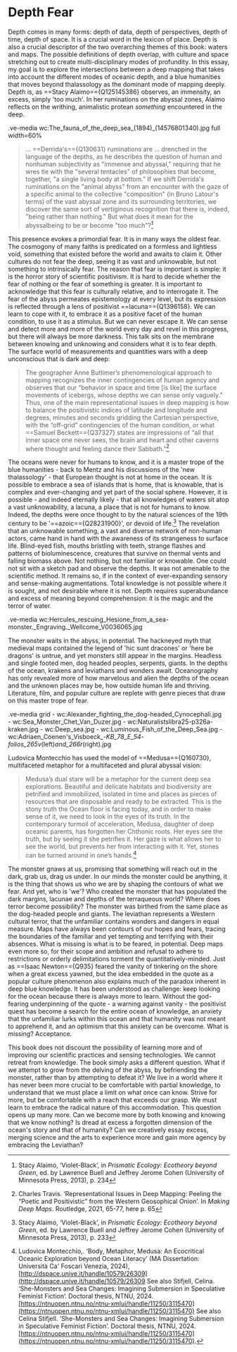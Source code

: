 # Depth Fear

Depth comes in many forms: depth of data, depth of perspectives, depth of time, depth of space. It is a crucial word in the lexicon of place. Depth is also a crucial descriptor of the two overarching themes of this book: waters and maps. The possible definitions of depth overlap, with culture and space stretching out to create multi-disciplinary modes of profundity. In this essay, my goal is to explore the intersections between a deep mapping that takes into account the different modes of oceanic depth, and a blue humanities that moves beyond thalassology as the dominant mode of mapping deeply. Depth is, as ==Stacy Alaimo=={Q125145386} observes, an immensity, an excess, simply 'too much'. In her ruminations on the abyssal zones, Alaimo reflects on the writhing, animalistic protean *something* encountered in the deep.

.ve-media wc:The_fauna_of_the_deep_sea_(1894)_(14576801340).jpg full width=60%

> ... ==Derrida's=={Q130631} ruminations are ... drenched in the language of the depths, as he describes the question of human and nonhuman subjectivity as "immense and abyssal," requiring that he wres­ tle with the "several tentacles" of philosophies that become, together, "a single living body at bottom." If we shift Derrida's ruminations on the "animal abyss" from an encounter with the gaze of a specific animal to the collective "composition" (in Bruno Latour's terms) of the vast abyssal zone and its surrounding territories, we discover the same sort of vertiginous recognition that there is, indeed, "being rather than nothing." But what does it mean for the abyssalbeing to be or become "too much"?[^1]

This presence evokes a primordial fear. It is in many ways the oldest fear. The cosmogony of many faiths is predicated on a formless and lightless void, something that existed before the world and awaits to claim it. Other cultures do not fear the deep, seeing it as vast and unknowable, but not something to intrinsically fear. The reason that fear is important is simple: it is the horror story of scientific positivism.  It is hard to decide whether the fear of nothing or the fear of something is greater. It is important to acknowledge that this fear is culturally relative, and to interrogate it. The fear of the abyss permeates epistemology at every level, but its expression is reflected through a lens of positivist ==lacuna=={Q1396158}. We can learn to cope with it, to embrace it as a positive facet of the human condition, to use it as a stimulus. But we can never escape it. We can sense and detect more and more of the world every day and revel in this progress, but there will always be more darkness. This talk  sits on the membrane between knowing and unknowing and considers what it is to fear depth. The surface world of measurements and quantities wars with a deep unconscious that is dark and deep:

> The geographer Anne Buttimer’s phenomenological approach to mapping recognizes the inner contingencies of human agency and observes that our “behavior in space and time [is like] the surface movements of icebergs, whose depths we can sense only vaguely.” Thus, one of the main representational issues in deep mapping is how to balance the positivistic indices of latitude and longitude and degrees, minutes and seconds gridding the Cartesian perspective, with the “off-grid” contingencies of the human condition, or what ==Samuel Beckett=={Q37327} states are impressions of “all that inner space one never sees, the brain and heart and other caverns where thought and feeling dance their Sabbath.”[^3]

The oceans were never for humans to know, and it is a master trope of the blue humanities - back to Mentz and his discussions of the 'new thalassology' - that European thought is not at home in the ocean. It is possible to embrace a sea of islands that is home, that is knowable, that is complex and ever-changing and yet part of the social sphere. However, it is possible - and indeed eternally likely - that all knowledges of waters sit atop a vast unknowability, a lacuna, a place that is not for humans to know. Indeed, the depths were once thought to by the natural sciences of the 19th century to be '==azoic=={Q28231900}', or devoid of life.[^2] The revelation that an unknowable something, a vast and diverse network of non-human actors, came hand in hand with the awareness of its strangeness to surface life. Blind-eyed fish, mouths bristling with teeth, strange flashes and patterns of bioluminescence, creatures that survive on thermal vents and falling biomass above. Not nothing, but not familiar or knowable. One could not sit with a sketch pad and observe the depths. It was not amenable to the scientific method. It remains so, if in the context of ever-expanding sensory and sense-making augmentations. Total knowledge is not possible where it is sought, and not desirable where it is not. Depth requires superabundance and excess of meaning beyond comprehension: it is the magic and the terror of water.

.ve-media wc:Hercules_rescuing_Hesione_from_a_sea-monster._Engraving._Wellcome_V0036065.jpg

The monster waits in the abyss, in potential. The hackneyed myth that medieval maps contained the legend of 'hic sunt dracones' or 'here be dragons' is untrue, and yet monsters still appear in the margins. Headless and single footed men, dog headed peoples, serpents, giants. In the depths of the ocean, krakens and leviathans and wonders await. Oceanography has only revealed more of how marvelous and alien the depths of the ocean and the unknown places may be, how outside human life and thriving. Literature, film, and popular culture are replete with genre pieces that draw on this master trope of fear. 

.ve-media grid
    - wc:Alexander_fighting_the_dog-headed_Cynocephali.jpg  
    - wc:Sea_Monster_Chet_Van_Duzer.jpg
    - wc:Naturalistslibra25-p326a-kraken.jpg
    - wc:Deep_sea.jpg
    - wc:Luminous_Fish_of_the_Deep_Sea.jpg
    - wc:Adriaen_Coenen's_Visboeck_-_KB_78_E_54_-_folios_265v_(left)_and_266r_(right).jpg

Ludovica Montecchio has used the model of ==Medusa=={Q160730}, multifaceted metaphor for a multifaceted and plural abyssal vision:

> Medusa’s dual stare will be a metaphor for the current deep sea explorations. Beautiful and delicate habitats and biodiversity are petrified and immobilized, isolated in time and places as pieces of resources that are disposable and ready to be extracted. This is the stony truth the Ocean floor is facing today, and in order to make sense of it, we need to look in the eyes of its truth. In the contemporary turmoil of acceleration, Medusa, daughter of deep oceanic parents, has forgotten her Chthonic roots. Her eyes see the truth, but by seeing it she petrifies it. Her gaze is what allows her to see the world, but prevents her from interacting with it. Yet, stones can be turned around in one’s hands.[^4]

The monster gnaws at us, promising that something will reach out in the dark, grab us, drag us under. In our minds the monster could be anything, it is the thing that shows us who we are by shaping the contours of what we fear. And yet, who is 'we'? Who created the monster that has populated the dark margins, lacunae and depths of the terraqueous world? Where does terror become possibility? The monster was birthed from the same place as the dog-headed people and giants. The leviathan represents a Western cultural terror, that the unfamiliar contains wonders and dangers in equal measure. Maps have always been contours of our hopes and fears, tracing the boundaries of the familiar and yet tempting and terrifying with their absences. What is missing is what is to be feared, in potential.  Deep maps even more so, for their scope and ambition and refusal to adhere to restrictions or orderly delimitations torment the quantitatively-minded. Just as ==Isaac Newton=={Q935} feared the vanity of tinkering on the shore when a great excess yawned, but the idea embedded in the quote as a popular culture phenomenon also explains much of the paradox inherent in deep blue knowledge. It has been understood as challenge: keep looking for the ocean because there is always more to learn. Without the god-fearing underpinning of the quote - a warning against vanity - the positivist quest has become a search for the entire ocean of knowledge, an anxiety that the unfamiliar lurks within this ocean and that humanity was not meant to apprehend it, and an optimism that this anxiety can be overcome. What is missing? Acceptance.

This book does not discount the possibility of learning more and of improving our scientific practices and sensing technologies. We cannot retreat from knowledge. The book simply asks a different question. What if we attempt to grow from the delving of the abyss, by befriending the monster, rather than by attempting to defeat it? We live in a world where it has never been more crucial to be comfortable with partial knowledge, to understand that we must place a limit on what once can know. Strive for more, but be comfortable with a reach that exceeds our grasp. We must learn to embrace the radical nature of this accommodation. This question opens up many more. Can we become more by both knowing and knowing that we know nothing? Is dread at excess a forgotten dimension of the ocean's story and that of humanity? Can we creatively essay excess, merging science and the arts to experience more and gain more agency by embracing the Leviathan?

[^1]: Stacy Alaimo, ‘Violet-Black’, in _Prismatic Ecology: Ecotheory beyond Green_, ed. by Lawrence Buell and Jeffrey Jerome Cohen (University of Minnesota Press, 2013), p. 234
[^2]: Stacy Alaimo, ‘Violet-Black’, in _Prismatic Ecology: Ecotheory beyond Green_, ed. by Lawrence Buell and Jeffrey Jerome Cohen (University of Minnesota Press, 2013), p. 233
[^3]: Charles Travis. ‘Representational Issues in Deep Mapping: Peeling the “Poetic and Positivistic” from the Western Geosophical Onion’. In _Making Deep Maps_. Routledge, 2021, 65-77, here p. 65
[^4]: Ludovica Montecchio,. ‘Body, Metaphor, Medusa: An Ecocritical Oceanic Exploration beyond Ocean Literacy’ (MA Dissertation: Università Ca' Foscari Venezia, 2024), [http://dspace.unive.it/handle/10579/26309](http://dspace.unive.it/handle/10579/26309 See also Stifjell, Celina. ‘She-Monsters and Sea Changes: Imagining Submersion in Speculative Feminist Fiction’. Doctoral thesis, NTNU, 2024. [https://ntnuopen.ntnu.no/ntnu-xmlui/handle/11250/3115470](https://ntnuopen.ntnu.no/ntnu-xmlui/handle/11250/3115470) See also Celina Stifjell. ‘She-Monsters and Sea Changes: Imagining Submersion in Speculative Feminist Fiction’. Doctoral thesis, NTNU, 2024. [https://ntnuopen.ntnu.no/ntnu-xmlui/handle/11250/3115470](https://ntnuopen.ntnu.no/ntnu-xmlui/handle/11250/3115470).
